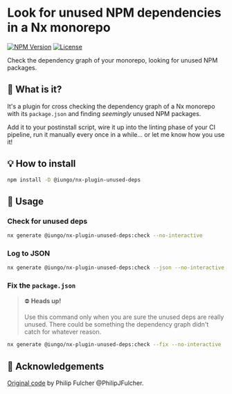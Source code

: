 # Look for unused NPM dependencies in a Nx monorepo

[![NPM Version](https://badge.fury.io/js/%40trumbitta%2Fnx-plugin-unused-deps.svg)](https://www.npmjs.com/@iungo/nx-plugin-unused-deps)
[![License](https://img.shields.io/npm/l/@iungo/nx-plugin-unused-deps)]()

Check the dependency graph of your monorepo, looking for unused NPM packages.

## 🧐 What is it?

It's a plugin for cross checking the dependency graph of a Nx monorepo with its `package.json` and finding _seemingly_ unused NPM packages.

Add it to your postinstall script, wire it up into the linting phase of your CI pipeline, run it manually every once in a while... or let me know how you use it!

## 💡 How to install

```sh
npm install -D @iungo/nx-plugin-unused-deps
```

## 🧰 Usage

### Check for unused deps

```sh
nx generate @iungo/nx-plugin-unused-deps:check --no-interactive
```

### Log to JSON

```sh
nx generate @iungo/nx-plugin-unused-deps:check --json --no-interactive
```

### Fix the `package.json`

> ⛔️ **Heads up!**
>
> Use this command only when you are sure the unused deps are really unused.
> There could be something the dependency graph didn't catch for whatever reason.

```sh
nx generate @iungo/nx-plugin-unused-deps:check --fix --no-interactive
```

## 🙏 Acknowledgements

[Original code](https://www.youtube.com/watch?v=hlGOaGDsWKg&t=13713s) by Philip Fulcher @PhilipJFulcher.

